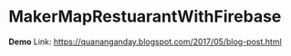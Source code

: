 # MakerMapRestuarantWithFirebase
**Demo**
Link: https://quananganday.blogspot.com/2017/05/blog-post.html
